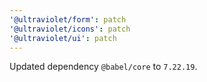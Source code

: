 ```yaml
---
'@ultraviolet/form': patch
'@ultraviolet/icons': patch
'@ultraviolet/ui': patch
---
```


Updated dependency `@babel/core` to `7.22.19`.
